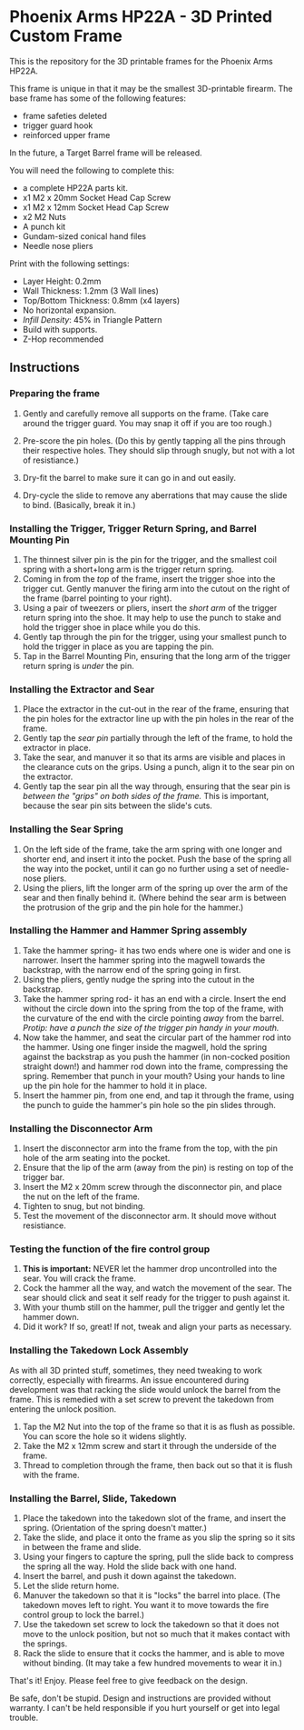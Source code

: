 # Phoenix Arms HP22A - 3D Printed Custom Frame
This is the repository for the 3D printable frames for the Phoenix Arms HP22A.

This frame is unique in that it may be the smallest 3D-printable firearm. The base frame has some of the following features:
* frame safeties deleted
* trigger guard hook
* reinforced upper frame

In the future, a Target Barrel frame will be released.

You will need the following to complete this:
- a complete HP22A parts kit.
- x1 M2 x 20mm Socket Head Cap Screw
- x1 M2 x 12mm Socket Head Cap Screw
- x2 M2 Nuts
- A punch kit
- Gundam-sized conical hand files
- Needle nose pliers

Print with the following settings:
- Layer Height: 0.2mm
- Wall Thickness: 1.2mm (3 Wall lines)
- Top/Bottom Thickness: 0.8mm (x4 layers)
- No horizontal expansion.
- *Infill Density*: 45% in Triangle Pattern
- Build with supports.
- Z-Hop recommended

## Instructions

### Preparing the frame
1. Gently and carefully remove all supports on the frame.
  (Take care around the trigger guard. You may snap it off if you are too rough.)
  
2. Pre-score the pin holes.
  (Do this by gently tapping all the pins through their respective holes. They should slip through snugly, but not with a lot of resistiance.)

3. Dry-fit the barrel to make sure it can go in and out easily.

4. Dry-cycle the slide to remove any aberrations that may cause the slide to bind. (Basically, break it in.)

### Installing the Trigger, Trigger Return Spring, and Barrel Mounting Pin
1. The thinnest silver pin is the pin for the trigger, and the smallest coil spring with a short+long arm is the trigger return spring.
2. Coming in from the _top_ of the frame, insert the trigger shoe into the trigger cut. Gently manuver the firing arm into the cutout on the right of the frame (barrel pointing to your right).
3. Using a pair of tweezers or pliers, insert the _short arm_ of the trigger return spring into the shoe. It may help to use the punch to stake and hold the trigger shoe in place while you do this.
4. Gently tap through the pin for the trigger, using your smallest punch to hold the trigger in place as you are tapping the pin.
5. Tap in the Barrel Mounting Pin, ensuring that the long arm of the trigger return spring is _under_ the pin.

### Installing the Extractor and Sear
1. Place the extractor in the cut-out in the rear of the frame, ensuring that the pin holes for the extractor line up with the pin holes in the rear of the frame.
2. Gently tap the _sear pin_ partially through the left of the frame, to hold the extractor in place.
3. Take the sear, and manuver it so that its arms are visible and places in the clearance cuts on the grips. Using a punch, align it to the sear pin on the extractor.
4. Gently tap the sear pin all the way through, ensuring that the sear pin is _between the "grips" on both sides of the frame._ This is important, because the sear pin sits between the slide's cuts.

### Installing the Sear Spring
1. On the left side of the frame, take the arm spring with one longer and shorter end, and insert it into the pocket. Push the base of the spring all the way into the pocket, until it can go no further using a set of needle-nose pliers.
2. Using the pliers, lift the longer arm of the spring up over the arm of the sear and then finally behind it. (Where behind the sear arm is between the protrusion of the grip and the pin hole for the hammer.)

### Installing the Hammer and Hammer Spring assembly
1. Take the hammer spring- it has two ends where one is wider and one is narrower. Insert the hammer spring into the magwell towards the backstrap, with the narrow end of the spring going in first.
2. Using the pliers, gently nudge the spring into the cutout in the backstrap.
3. Take the hammer spring rod- it has an end with a circle. Insert the end without the circle down into the spring from the top of the frame, with the curvature of the end with the circle pointing _away_ from the barrel. *Protip: have a punch the size of the trigger pin handy in your mouth.*
4. Now take the hammer, and seat the circular part of the hammer rod into the hammer. Using one finger inside the magwell, hold the spring against the backstrap as you push the hammer (in non-cocked position straight down!) and hammer rod down into the frame, compressing the spring. Remember that punch in your mouth? Using your hands to line up the pin hole for the hammer to hold it in place.
5. Insert the hammer pin, from one end, and tap it through the frame, using the punch to guide the hammer's pin hole so the pin slides through.

### Installing the Disconnector Arm
1. Insert the disconnector arm into the frame from the top, with the pin hole of the arm seating into the pocket.
2. Ensure that the lip of the arm (away from the pin) is resting on top of the trigger bar.
3. Insert the M2 x 20mm screw through the disconnector pin, and place the nut on the left of the frame.
4. Tighten to snug, but not binding.
5. Test the movement of the disconnector arm. It should move without resistiance.

### Testing the function of the fire control group
1. **This is important:** NEVER let the hammer drop uncontrolled into the sear. You will crack the frame.
2. Cock the hammer all the way, and watch the movement of the sear. The sear should click and seat it self ready for the trigger to push against it.
3. With your thumb still on the hammer, pull the trigger and gently let the hammer down.
4. Did it work? If so, great! If not, tweak and align your parts as necessary.

### Installing the Takedown Lock Assembly
As with all 3D printed stuff, sometimes, they need tweaking to work correctly, especially with firearms. An issue encountered during development was that racking the slide would unlock the barrel from the frame. This is remedied with a set screw to prevent the takedown from entering the unlock position.

1. Tap the M2 Nut into the top of the frame so that it is as flush as possible. You can score the hole so it widens slightly.
2. Take the M2 x 12mm screw and start it through the underside of the frame.
3. Thread to completion through the frame, then back out so that it is flush with the frame.

### Installing the Barrel, Slide, Takedown
1. Place the takedown into the takedown slot of the frame, and insert the spring. (Orientation of the spring doesn't matter.)
2. Take the slide, and place it onto the frame as you slip the spring so it sits in between the frame and slide.
3. Using your fingers to capture the spring, pull the slide back to compress the spring all the way. Hold the slide back with one hand.
4. Insert the barrel, and push it down against the takedown.
5. Let the slide return home.
6. Manuver the takedown so that it is "locks" the barrel into place. (The takedown moves left to right. You want it to move towards the fire control group to lock the barrel.)
7. Use the takedown set screw to lock the takedown so that it does not move to the unlock position, but not so much that it makes contact with the springs.
8. Rack the slide to ensure that it cocks the hammer, and is able to move without binding. (It may take a few hundred movements to wear it in.)

That's it! Enjoy. Please feel free to give feedback on the design.

Be safe, don't be stupid. Design and instructions are provided without warranty. I can't be held responsible if you hurt yourself or get into legal trouble.
